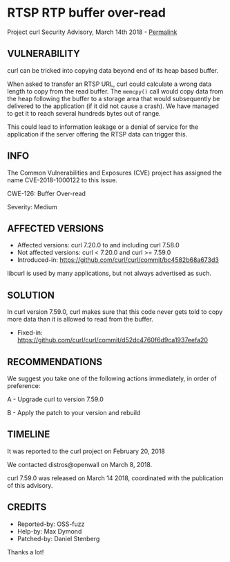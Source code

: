 RTSP RTP buffer over-read
=========================

Project curl Security Advisory, March 14th 2018 -
[Permalink](https://curl.se/docs/CVE-2018-1000122.html)

VULNERABILITY
-------------

curl can be tricked into copying data beyond end of its heap based buffer.

When asked to transfer an RTSP URL, curl could calculate a wrong data length
to copy from the read buffer. The `memcpy()` call would copy data from the
heap following the buffer to a storage area that would subsequently be
delivered to the application (if it did not cause a crash). We have managed to
get it to reach several hundreds bytes out of range.

This could lead to information leakage or a denial of service for the
application if the server offering the RTSP data can trigger this.

INFO
----

The Common Vulnerabilities and Exposures (CVE) project has assigned the name
CVE-2018-1000122 to this issue.

CWE-126: Buffer Over-read

Severity: Medium

AFFECTED VERSIONS
-----------------

- Affected versions: curl 7.20.0 to and including curl 7.58.0
- Not affected versions: curl < 7.20.0 and curl >= 7.59.0
- Introduced-in: https://github.com/curl/curl/commit/bc4582b68a673d3

libcurl is used by many applications, but not always advertised as such.

SOLUTION
------------

In curl version 7.59.0, curl makes sure that this code never gets told to copy
more data than it is allowed to read from the buffer.

- Fixed-in: https://github.com/curl/curl/commit/d52dc4760f6d9ca1937eefa20

RECOMMENDATIONS
---------------

We suggest you take one of the following actions immediately, in order of
preference:

 A - Upgrade curl to version 7.59.0

 B - Apply the patch to your version and rebuild

TIMELINE
---------

It was reported to the curl project on February 20, 2018

We contacted distros@openwall on March 8, 2018.

curl 7.59.0 was released on March 14 2018, coordinated with the publication of
this advisory.

CREDITS
-------

- Reported-by: OSS-fuzz
- Help-by: Max Dymond
- Patched-by: Daniel Stenberg

Thanks a lot!
